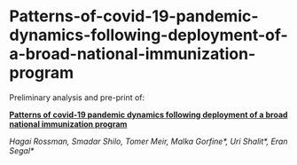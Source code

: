 # Patterns-of-covid-19-pandemic-dynamics-following-deployment-of-a-broad-national-immunization-program

Preliminary analysis and pre-print of:

**[Patterns of covid-19 pandemic dynamics following deployment of a broad national immunization program](https://github.com/hrossman/Patterns-of-covid-19-pandemic-dynamics-following-deployment-of-a-broad-national-immunization-program/blob/main/2021-02-07%20%20-%20Patterns%20of%20covid-19%20pandemic%20dynamics%20following%20deployment%20of%20a%20broad%20national%20immunization%20program.pdf)**

_Hagai Rossman, Smadar Shilo, Tomer Meir, Malka Gorfine*, Uri Shalit*, Eran Segal*_
